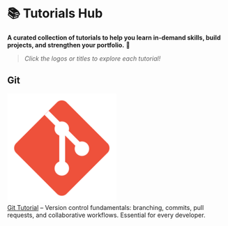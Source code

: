 # 📚 Tutorials Hub

**A curated collection of tutorials to help you learn in-demand skills, build projects, and strengthen your portfolio.** 🚀

> _Click the logos or titles to explore each tutorial!_

## Git

[<img src="./icons/git.svg" width="250"/>](./tutorials/git.md)  
[Git Tutorial](./tutorials/git.md) – Version control fundamentals: branching, commits, pull requests, and collaborative workflows. Essential for every developer.
